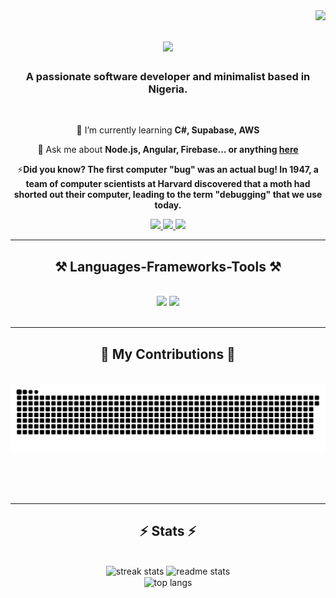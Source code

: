 <img align="right" src="https://visitor-badge.laobi.icu/badge?page_id=Drealdumore.Drealdumore" />

<h1 align="center">
    <img src="https://readme-typing-svg.herokuapp.com/?font=Righteous&size=35&center=true&vCenter=true&width=500&height=70&duration=4000&lines=Hi+There!+👋;+I'm+Samuel+Isah!;" />
</h1>

<h3 align="center">A passionate software developer and minimalist based in Nigeria.</h3>

<br/>

<div align="center">
 
 🌱 I’m currently learning **C#, Supabase, AWS**

💬 Ask me about **Node.js, Angular, Firebase... or anything [here](https://github.com/Drealdumore/Drealdumore/issues)**

⚡**Did you know? The first computer "bug" was an actual bug! In 1947, a team of computer scientists at Harvard discovered that a moth had shorted out their computer, leading to the term "debugging" that we use today.**
<!-- ⚡ Fun fact **The first computer "bug" was an actual bug!** -->

 </div>
 
<div align="center"> 
  <a href="mailto:samuelisah234@gmail.com">
    <img src="https://img.shields.io/badge/Gmail-333333?style=for-the-badge&logo=gmail&logoColor=red" />
  </a>
  <a href="https://linkedin.com/in/isah-samuel">
    <img src="https://img.shields.io/badge/LinkedIn-0077B5?style=for-the-badge&logo=linkedin&logoColor=white" />
  </a>
  <a href="https://saint-ts.vercel.app">
     <img src="https://img.shields.io/badge/Portfolio-FF5722?style=for-the-badge&logo=todoist&logoColor=white" /> 
  </a>
</div>

 <hr/>
 
<h2 align="center">⚒️ Languages-Frameworks-Tools ⚒️</h2>
<br/>
<div align="center">
    <img src="https://skillicons.dev/icons?i=angular,react,nextjs,html,pug,css,tailwind,sass" />
    <img src="https://skillicons.dev/icons?i=nodejs,javascript,typescript,express,firebase,mongodb,vscode,github,git" /><br>
</div>

<br/>
<hr/>

<div align="center">
  <h2>🐍 My Contributions 🐍</h2>
  <br>
  <img alt="snake eating my contributions" src="https://raw.githubusercontent.com/Drealdumore/Drealdumore/output/github-contribution-grid-snake.svg" />
  
  <br/><br/><br/>
</div>

<hr/>

<h2 align="center">⚡ Stats ⚡</h2>
<br>
<div align=center>
  <img width=390 src="https://github-readme-streak-stats-salesp07.vercel.app/?user=Drealdumore&count_private=true&theme=react&border_radius=10" alt="streak stats"/>
  <img width=390 src="https://github-readme-stats-salesp07.vercel.app/api?username=Drealdumore&count_private=true&show_icons=true&theme=react&rank_icon=github&border_radius=10" alt="readme stats" />
  <br/>
  <img width=325 align="center" src="https://github-readme-stats-salesp07.vercel.app/api/top-langs/?username=Drealdumore&hide=HTML&langs_count=8&layout=compact&theme=react&border_radius=10&size_weight=0.5&count_weight=0.5&exclude_repo=github-readme-stats" alt="top langs" />
</div>

<br/><br/>


